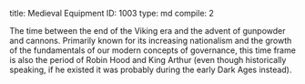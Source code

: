 title:          Medieval Equipment
ID:             1003
type:           md
compile:        2



The time between the end of the Viking era and the advent of gunpowder and cannons. Primarily known for its increasing nationalism and the growth of the fundamentals of our modern concepts of governance, this time frame is also the period of Robin Hood and King Arthur (even though historically speaking, if he existed it was probably during the early Dark Ages instead).